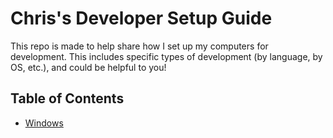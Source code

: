 # Chris's Developer Setup Guide

This repo is made to help share how I set up my computers for development. This 
includes specific types of development (by language, by OS, etc.), and could be 
helpful to you!

## Table of Contents

- [Windows](./windows)